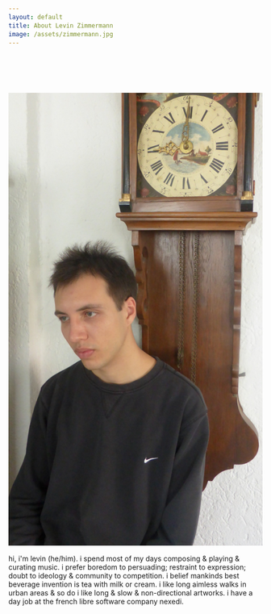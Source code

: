```yaml
---
layout: default
title: About Levin Zimmermann
image: /assets/zimmermann.jpg
---
```


<h1 style="visibility: hidden;">about levin eric zimmermann</h1>


<p style="text-align:center;">
  <img id="standard-50" src="/assets/zimmermann.jpg" alt="Levin Zimmermann potrait"/>
</p>

hi, i'm levin (he/him).
i spend most of my days composing & playing & curating music.
i prefer boredom to persuading; restraint to expression; doubt to ideology & community to competition.
i belief mankinds best beverage invention is tea with milk or cream.
i like long aimless walks in urban areas & so do i like long & slow & non-directional artworks.
i have a day job at the french libre software company nexedi.
